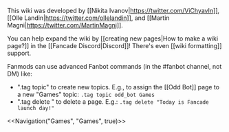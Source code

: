 This wiki was developed by [[Nikita Ivanov|https://twitter.com/ViChyavIn]], [[Olle Landin|https://twitter.com/ollelandin]], and [[Martin Magni|https://twitter.com/MartinMagni]].

You can help expand the wiki by [[creating new pages|How to make a wiki page?]] in the [[Fancade Discord|Discord]]! There's even [[wiki formatting]] support.

Fanmods can use advanced Fanbot commands (in the #fanbot channel, not DM) like:
- ".tag topic" to create new topics. E.g., to assign the [[Odd Bot]] page to a new "Games" topic: `.tag topic odd_bot Games`
- ".tag delete <page>" to delete a page. E.g.: `.tag delete "Today is Fancade launch day!"`


<<Navigation("Games", "Games", true)>>
